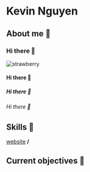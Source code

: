 # Kevin Nguyen

## About me 👋
### Hi there 👋
![strawberry](https://user-images.githubusercontent.com/92195852/159234035-52cc37cd-bbb1-4e5b-8594-17bda9a08f26.png)

#### Hi there 👋
##### Hi there 👋
###### Hi there 👋

## Skills 👋
[website][website] **/**

[website]:google.com
## Current objectives 👋
<!--
**Kevincknguyen/Kevincknguyen** is a ✨ _special_ ✨ repository because its `README.md` (this file) appears on your GitHub profile.

Here are some ideas to get you started:

- 🔭 I’m currently working on ...
- 🌱 I’m currently learning ...
- 👯 I’m looking to collaborate on ...
- 🤔 I’m looking for help with ...
- 💬 Ask me about ...
- 📫 How to reach me: ...
- 😄 Pronouns: ...
- ⚡ Fun fact: ...
-->
